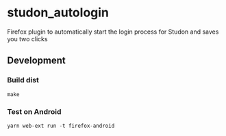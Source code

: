 # studon_autologin
Firefox plugin to automatically start the login process for Studon and saves you two clicks

## Development
### Build dist
`make`

### Test on Android
`yarn web-ext run -t firefox-android`